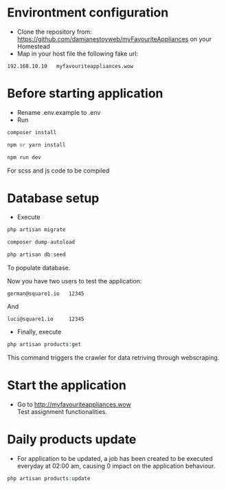 # Environtment configuration
- Clone the repository from: https://github.com/damianestoyweb/myFavouriteAppliances on your Homestead
- Map in your host file the following fake url:
```
192.168.10.10	myfavouriteappliances.wow 
```
# Before starting application
- Rename .env.example to .env
- Run<br/>
```php
composer install
```

```php
npm or yarn install
```

```php
npm run dev
```
For scss and js code to be compiled

# Database setup
- Execute<br/>
```php
php artisan migrate
```

```php
composer dump-autoload
```

```php
php artisan db:seed
```
To populate database.<br/>

Now you have two users to test the application:<br/>
```
german@square1.io	12345 
```
And<br/>
```
luci@square1.io 	12345 
```

- Finally, execute<br/>
```php
php artisan products:get
```
This command triggers the crawler for data retriving through webscraping.

# Start the application
- Go to http://myfavouriteappliances.wow<br/>
Test assignment functionalities.

# Daily products update
- For application to be updated, a job has been created to be executed everyday at 02:00 am, causing 0 impact on the application behaviour.
```php
php artisan products:update
```
 